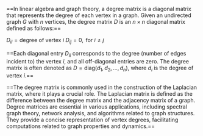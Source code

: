 ==In linear algebra and graph theory, a degree matrix is a diagonal matrix that represents the degree of each vertex in a graph. Given an undirected graph $G$ with $n$ vertices, the degree matrix $D$ is an $n \times n$ diagonal matrix defined as follows:==

$D_{ii} = \text{degree of vertex } i$
$D_{ij} = 0, \text{ for } i \neq j$

==Each diagonal entry $D_{ii}$ corresponds to the degree (number of edges incident to) the vertex $i$, and all off-diagonal entries are zero. The degree matrix is often denoted as $D = \text{diag}(d_1, d_2, \ldots, d_n)$, where $d_i$ is the degree of vertex $i$.==

==The degree matrix is commonly used in the construction of the Laplacian matrix, where it plays a crucial role. The Laplacian matrix is defined as the difference between the degree matrix and the adjacency matrix of a graph. Degree matrices are essential in various applications, including spectral graph theory, network analysis, and algorithms related to graph structures. They provide a concise representation of vertex degrees, facilitating computations related to graph properties and dynamics.==